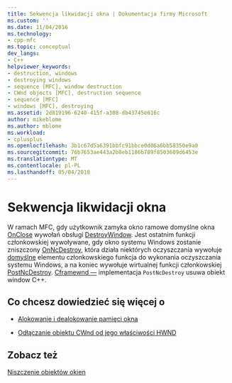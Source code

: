```yaml
---
title: Sekwencja likwidacji okna | Dokumentacja firmy Microsoft
ms.custom: ''
ms.date: 11/04/2016
ms.technology:
- cpp-mfc
ms.topic: conceptual
dev_langs:
- C++
helpviewer_keywords:
- destruction, windows
- destroying windows
- sequence [MFC], window destruction
- CWnd objects [MFC], destruction sequence
- sequence [MFC]
- windows [MFC], destroying
ms.assetid: 2d819196-6240-415f-a308-db43745e616c
author: mikeblome
ms.author: mblome
ms.workload:
- cplusplus
ms.openlocfilehash: 3b1c67d5a6391bbfc91bbce0d06a6bb58350e9a0
ms.sourcegitcommit: 76b7653ae443a2b8eb1186b789f8503609d6453e
ms.translationtype: MT
ms.contentlocale: pl-PL
ms.lasthandoff: 05/04/2018
---
```

# <a name="window-destruction-sequence"></a>Sekwencja likwidacji okna
W ramach MFC, gdy użytkownik zamyka okno ramowe domyślne okna [OnClose](../mfc/reference/cwnd-class.md#onclose) wywołań obsługi [DestroyWindow](../mfc/reference/cwnd-class.md#destroywindow). Jest ostatnim funkcji członkowskiej wywoływane, gdy okno systemu Windows zostanie zniszczony [OnNcDestroy](../mfc/reference/cwnd-class.md#onncdestroy), która działa niektórych oczyszczania wywołuje [domyślne](../mfc/reference/cwnd-class.md#default) elementu członkowskiego funkcja do wykonania oczyszczania systemu Windows, a na koniec wywołuje wirtualnej funkcji członkowskiej [PostNcDestroy](../mfc/reference/cwnd-class.md#postncdestroy). [Cframewnd —](../mfc/reference/cframewnd-class.md) implementacja `PostNcDestroy` usuwa obiekt window C++.  
  
## <a name="what-do-you-want-to-know-more-about"></a>Co chcesz dowiedzieć się więcej o  
  
-   [Alokowanie i dealokowanie pamięci okna](../mfc/allocating-and-deallocating-window-memory.md)  
  
-   [Odłączanie obiektu CWnd od jego właściwości HWND](../mfc/detaching-a-cwnd-from-its-hwnd.md)  
  
## <a name="see-also"></a>Zobacz też  
 [Niszczenie obiektów okien](../mfc/destroying-window-objects.md)

